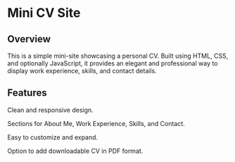# Mini CV Site

## Overview

This is a simple mini-site showcasing a personal CV. Built using HTML, CSS, and optionally JavaScript, it provides an elegant and professional way to display work experience, skills, and contact details.

## Features

Clean and responsive design.

Sections for About Me, Work Experience, Skills, and Contact.

Easy to customize and expand.

Option to add downloadable CV in PDF format.
